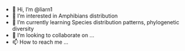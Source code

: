 - 👋 Hi, I’m @liarn1
- 👀 I’m interested in Amphibians distribution
- 🌱 I’m currently learning Species distribution patterns, phylogenetic diversity
- 💞️ I’m looking to collaborate on ...
- 📫 How to reach me ...

<!---
liarn1/liarn1 is a ✨ special ✨ repository because its `README.md` (this file) appears on your GitHub profile.
You can click the Preview link to take a look at your changes.
--->
